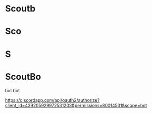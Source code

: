 # Scoutb

# Sco

# S

# ScoutBo
bot
bot

https://discordapp.com/api/oauth2/authorize?client_id=439205929972531203&permissions=80014531&scope=bot
